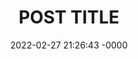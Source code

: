 ---
layout: post
title: "POST TITLE"
date: 2022-02-27 21:26:43 -0000
categories: CATEGORY-1 CATEGORY-2
---